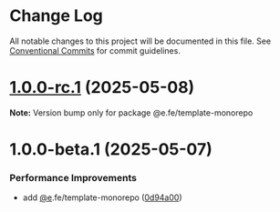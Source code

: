 # Change Log

All notable changes to this project will be documented in this file.
See [Conventional Commits](https://conventionalcommits.org) for commit guidelines.

# [1.0.0-rc.1](https://github.com/eleven-net-cn/create-app/compare/@e.fe/template-monorepo@1.0.0-beta.1...@e.fe/template-monorepo@1.0.0-rc.1) (2025-05-08)

**Note:** Version bump only for package @e.fe/template-monorepo





# 1.0.0-beta.1 (2025-05-07)


### Performance Improvements

* add [@e](https://github.com/e).fe/template-monorepo ([0d94a00](https://github.com/eleven-net-cn/create-app/commit/0d94a00936f8f04df7fbf0555ebbc85740b84318))
